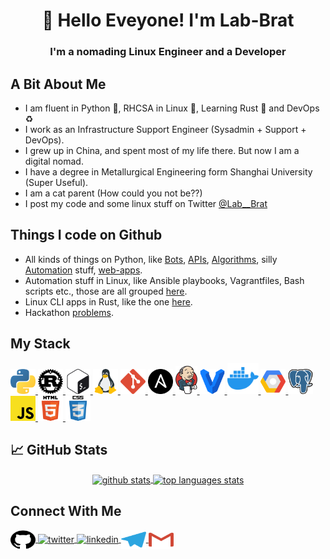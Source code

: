 <h1 align="center">🐀 Hello Eveyone! I'm Lab-Brat </h1>

<h3 align="center"> I'm a nomading Linux Engineer and a Developer </h3>

## A Bit About Me

* I am fluent in Python 🐍, RHCSA in Linux 🐧, Learning Rust 🦀 and DevOps ♻
* I work as an Infrastructure Support Engineer (Sysadmin + Support + DevOps).
* I grew up in China, and spent most of my life there. But now I am a digital nomad.
* I have a degree in Metallurgical Engineering form Shanghai University (Super Useful).
* I am a cat parent (How could you not be??)
* I post my code and some linux stuff on Twitter [@Lab__Brat](https://twitter.com/Lab__Brat)

## Things I code on Github
* All kinds of things on Python, like [Bots](https://github.com/Lab-Brat/pebbles_bot), [APIs](https://github.com/Lab-Brat/lichess), [Algorithms](https://github.com/Lab-Brat/tsp), silly [Automation](https://github.com/Lab-Brat/autocommitter) stuff, [web-apps](https://github.com/Lab-Brat/flask_masque).
* Automation stuff in Linux, like Ansible playbooks, Vagrantfiles, Bash scripts etc., those are all grouped [here](https://github.com/Lab-Brat/linux_scripts).
* Linux CLI apps in Rust, like the one [here](https://github.com/Lab-Brat/ego).
* Hackathon [problems](https://github.com/Lab-Brat/RED_OS_Welcome).

## My Stack
<p align="left"> 
  <a href="https://www.python.org" target="_blank"> 
    <img src="https://github.com/Lab-Brat/Lab-Brat/blob/main/icons/python.svg" alt="python" width="40" height="40"/> 
  </a> 
  <a href="https://www.rust-lang.org/" target="_blank">
    <img src="https://github.com/Lab-Brat/Lab-Brat/blob/main/icons/rust.svg" alt="rust" width="40" height="40"/>
  </a>
  <a href="https://www.gnu.org/software/bash/" target="_blank"> 
    <img src="https://github.com/Lab-Brat/Lab-Brat/blob/main/icons/bash.svg" alt="bash" width="40" height="40"/> 
  </a>
  <a href="https://www.linux.org/" target="_blank"> 
    <img src="https://github.com/Lab-Brat/Lab-Brat/blob/main/icons/linux.svg" alt="linux" width="40" height="40"/> 
  </a>
  <a href="https://git-scm.com/" target="_blank"> 
    <img src="https://github.com/Lab-Brat/Lab-Brat/blob/main/icons/git.svg" alt="git" width="40" height="40"/> 
  </a>
  <a href="https://www.ansible.com" target="_blank"> 
    <img src="https://github.com/Lab-Brat/Lab-Brat/blob/main/icons/ansible.svg" alt="ansible" width="40" height="40"/> 
  </a> 
  <a href="https://www.jenkins.io"> 
    <img src="https://github.com/Lab-Brat/Lab-Brat/blob/main/icons/jenkins.png" alt="jenkins" width="35" height="45"/> 
  </a> 
  <a href="https://www.vagrantup.com/" target="_blank"> 
    <img src="https://github.com/Lab-Brat/Lab-Brat/blob/main/icons/vagrant.svg" alt="vagrant" width="40" height="40"/> 
  </a> 
  <a href="https://www.docker.com"> 
    <img src="https://github.com/Lab-Brat/Lab-Brat/blob/main/icons/docker.svg" alt="docker" width="50" height="50"/> 
  </a> 
  <a href="https://cloud.google.com/">
    <img src="https://github.com/Lab-Brat/Lab-Brat/blob/main/icons/gcp.svg" alt="gcp width="40" height="40"/"
  </a>
  <a href="https://www.postgresql.org/" target="_blank"> 
    <img src="https://github.com/Lab-Brat/Lab-Brat/blob/main/icons/postgresql.svg" alt="postgresql" width="40" height="40"/> 
  </a>
  <a href="https://developer.mozilla.org/en-US/docs/Web/JavaScript" target="_blank"> 
    <img src="https://github.com/Lab-Brat/Lab-Brat/blob/main/icons/javascript.svg" alt="javascript" width="40" height="40"/> 
  </a>
  <a href="https://www.w3.org/html/" target="_blank"> 
    <img src="https://github.com/Lab-Brat/Lab-Brat/blob/main/icons/html.svg" alt="html5" width="40" height="40"/>
  </a>
  <a href="https://www.w3schools.com/css/" target="_blank"> 
    <img src="https://github.com/Lab-Brat/Lab-Brat/blob/main/icons/css.svg" alt="css3" width="40" height="40"/> 
  </a>
</p>

## &#x1f4c8; GitHub Stats
<p align="center">
  <a href="https://github.com/Lab-Brat">
    <img height="200px"width="55%" align="center" alt="github stats" src="https://github-readme-stats.vercel.app/api?username=Lab-Brat&include_all_commits=true&count_private=true&show_icons=true&theme=default_repocard" />
  </a>
  <a href="https://github.com/Lab-Brat">
    <img height="200px" width="40%" alt="top languages stats" align="center" src="https://github-readme-stats.vercel.app/api/top-langs/?username=Lab-Brat&langs_count=8&layout=compact&theme=default_repocard" />
  </a>
</p>

## Connect With Me

<p align="left">
  <a href="https://www.github.com/Lab-Brat" target="_blank">
    <img align="center" src="https://raw.githubusercontent.com/sagarchoudhary96/sagarchoudhary96/main/icons/github.svg" alt="github" height="30" width="40" />
  </a>
  <a href="https://twitter.com/Lab__Brat" target="_blank">
    <img align="center" src="https://raw.githubusercontent.com/rahuldkjain/github-profile-readme-generator/master/src/images/icons/Social/twitter.svg" alt="twitter" height="30" width="40" />
  </a>
  <a href="https://www.linkedin.com/in/stepan-kulikov-v/" target="_blank">
    <img align="center" src="https://raw.githubusercontent.com/rahuldkjain/github-profile-readme-generator/master/src/images/icons/Social/linked-in-alt.svg" alt="linkedin" height="30" width="40" />
  </a>
  <a href="https://t.me/Lab_Brat" target="_blank">
    <img align="center" src="https://raw.githubusercontent.com/sagarchoudhary96/sagarchoudhary96/main/icons/telegram.svg" alt="telegram" height="30" width="40" />
  </a>
  <a href="mailto:kulikov.stepan.v@gmail.com" target="_blank">
    <img align="center" src="https://raw.githubusercontent.com/sagarchoudhary96/sagarchoudhary96/main/icons/gmail.svg" alt="gmail" height="30" width="40" />
  </a>
</p>
<br>
